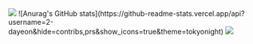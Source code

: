 <img src="https://capsule-render.vercel.app/api?type=waving&color=BDBDC8&height=150&section=header" />
![Anurag's GitHub stats](https://github-readme-stats.vercel.app/api?username=2-dayeon&hide=contribs,prs&show_icons=true&theme=tokyonight)
<img src="https://capsule-render.vercel.app/api?type=waving&color=BDBDC8&height=150&section=footer" />

